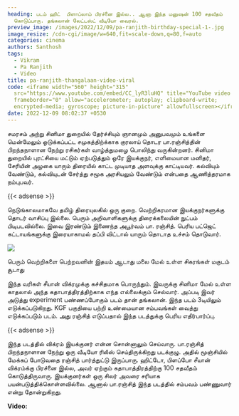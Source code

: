 ```yaml
---
heading: படம் ஹிட்  பிளாப்லாம் பிரச்னை இல்ல.. ஆனா இந்த மனுஷன் 100 சதவீதம்
  கொடுப்பாரு. தங்கலான் லேட்டஸ்ட் வீடியோ வைரல்.
preview_image: /images/2022/12/09/pa-ranjith-birthday-special-1-.jpg
image_resize: /cdn-cgi/image/w=640,fit=scale-down,q=80,f=auto
categories: cinema
authors: Santhosh
tags:
  - Vikram
  - Pa Ranjith
  - Video
title: pa-ranjith-thangalaan-video-viral
code: <iframe width="560" height="315"
  src="https://www.youtube.com/embed/CC_lyR3luHQ" title="YouTube video player"
  frameborder="0" allow="accelerometer; autoplay; clipboard-write;
  encrypted-media; gyroscope; picture-in-picture" allowfullscreen></iframe>
date: 2022-12-09 08:02:37 +0530
---
```

சமரசம் அற்று சினிமா துறையில் தேர்ச்சியும் ஞானமும் அனுபவமும் உங்களை மென்மேலும் ஒடுக்கப்பட்ட சமுகத்திற்க்காக குரலாய் தொடர பா.ரஞ்சித்தின் பிறந்தநாளான நேற்று ரசிகர்கள் வாழ்த்துமழை பொலிந்து வருகின்றனர். சினிமா துறையில் புரட்சியை மட்டும் ஏற்படுத்தும் ஒரே இயக்குநர், எளிமையான மனிதர், சேரியின் அழகை யாரும் திரையில் காட்ட முடியாத அளவுக்கு காட்டியவர். கல்வியும் வேண்டும், கல்வியுடன் சேர்த்து சமூக அரசியலும் வேண்டும் என்பதை ஆணித்தரமாக நம்புபவர்.

{{< adsense >}}

நெடுங்காலமாகவே தமிழ் திரையுலகில் ஒரு குறை. வெற்றிகரமான இயக்குநர்களுக்கு தொடர் வாசிப்பு இல்லை. பெரும் அறிவாளிகளுக்கு திரைக்கலையின் நுட்பம் பிடிபடவில்லை. இவை இரண்டும் இணைந்த அபூர்வம் பா. ரஞ்சித். பெரிய பட்ஜெட் கட்டாயங்களுக்கு இரையாகாமல் தப்பி விட்டால் யாரும் தொடாத உச்சம் தொடுவார்.

![](/images/2022/12/09/pa-ranjith-birthday-special-2-.jpg)

பெரும் வெற்றிகளை பெற்றவனின்
இதயம் ஆடாது
மலை மேல் உள்ள சிகரங்கள்
மகுடம் சூடாது

இந்த வரிகள் சீயான் விக்ரமுக்கு கச்சிதமாக பொருந்தும். இவருக்கு சினிமா மேல் உள்ள காதலால் அந்த கதாபாத்திரத்திற்காக எந்த எல்லைக்கும் செல்வார். அப்படி இவர் அடுத்து experiment பண்ணப்போகும் படம் தான் தங்கலான். இந்த படம் 3டியிலும் எடுக்கப்படுகிறது. KGF பகுதியை பற்றி உண்மையான சம்பவங்கள் வைத்து எடுக்கப்படும் படம். அது ரஞ்சித் எடுப்பதால் இந்த படத்துக்கு பெரிய எதிர்பார்ப்பு.  

{{< adsense >}}

இந்த படத்தில் விக்ரம் இயக்குனர் என்ன சொன்னாலும் செய்வாரு. பா.ரஞ்சித் பிறந்தநாளான நேற்று ஒரு வீடியோ ரிலீஸ் செய்திருக்கிறது படக்குழு. அதில் மூஞ்சியில் மேக்கப் போடுவதை ரஞ்சித் பார்த்துட்டு இருப்பாரு. ஹிட்டோ, பிளப்போ சீயான் விக்ரம்க்கு பிரச்னை இல்ல, அவர் ஏற்கும் கதாபாத்திரத்திற்கு 100 சதவீதம் கொடுத்திருவாரு. இயக்குனர்கள் ஒரு சிலர் அவரை சரியாக பயன்படுத்திக்கொள்ளவில்லை. ஆனால் பா.ரஞ்சித் இந்த படத்தில் சம்பவம் பண்ணுவார் என்று தோன்றுகிறது.

**V﻿ideo:**